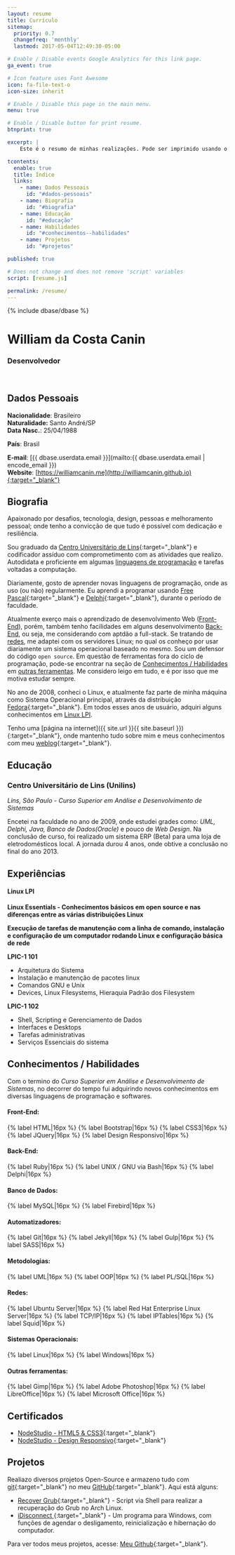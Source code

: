 ```yaml
---
layout: resume
title: Currículo
sitemap:
  priority: 0.7
  changefreq: 'monthly'
  lastmod: 2017-05-04T12:49:30-05:00

# Enable / Disable events Google Analytics for this link page.
ga_event: true

# Icon feature uses Font Awesome
icon: fa-file-text-o
icon-size: inherit

# Enable / Disable this page in the main menu.
menu: true

# Enable / Disable button for print resume.
btnprint: true

excerpt: |
    Este é o resumo de minhas realizações. Pode ser imprimido usando o atalho do navegador (Ctrl + P) ou usando o botão 'Imprimir'.

tcontents:
  enable: true
  title: Índice
  links:
    - name: Dados Pessoais
      id: "#dados-pessoais"
    - name: Biografia
      id: "#biografia"
    - name: Educação
      id: "#educação"
    - name: Habilidades
      id: "#conhecimentos--habilidades"
    - name: Projetos
      id: "#projetos"

published: true

# Does not change and does not remove 'script' variables
script: [resume.js]

permalink: /resume/
---
```


{% include dbase/dbase %}

#  William da Costa Canin
### Desenvolvedor

<br>

## Dados Pessoais

**Nacionalidade**: Brasileiro   
**Naturalidade:** Santo André/SP   
**Data Nasc.**: 25/04/1988   
<!-- **Estado Civil**: Solteiro    -->
<!-- **Filhos?** Não    -->
<!-- **Fumante?** Não    -->
<!-- **Endereço**: Rua, Floriano Peixoto, 1255 / Centro    -->
<!-- **CEP**: 16440-000    -->
<!-- **Cidade**: Sabino/SP    -->
**País**: Brasil   
<!-- **Fone:** +55 14 99795-9006    -->
**E-mail**: [{{ dbase.userdata.email }}](mailto:{{ dbase.userdata.email | encode_email }})   
**Website**: [https://williamcanin.me](http://williamcanin.github.io){:target="_blank"}   

<!-- ## Pretensão salarial -->

<!-- A Combinar -->

<!-- ## Objetico -->

<!-- Area de TI / Informática -->

## Biografia

Apaixonado por desafios, tecnologia, design, pessoas e melhoramento pessoal; onde tenho a convicção de que tudo é possível com dedicação e resiliência.

Sou graduado da [Centro Universitário de Lins](http://www.unilins.edu.br/){:target="_blank"} e codificador assíduo com comprometimento com as atividades que realizo. Autodidata e proficiente em algumas [linguagens de programação](#habilidades) e tarefas voltadas a computação.

Diariamente, gosto de aprender novas linguagens de programação, onde as uso (ou não) regularmente. Eu aprendi a programar usando [Free Pascal](http://www.freepascal.org/){:target="_blank"} e [Delphi](https://www.embarcadero.com/products/delphi){:target="_blank"}, durante o período de faculdade.

Atualmente exerço mais o aprendizado de desenvolvimento Web ([Front-End](#front-end)), porém, também tenho facilidades em alguns desenvolvimento [Back-End](#back-end), ou seja, me considerando com aptdão a full-stack. Se tratando de [redes](#redes), me adaptei com os servidores Linux; no qual os conheço por usar diariamente um
sistema operacional baseado no mesmo. Sou um defensor do código `open source`. Em questão de ferramentas fora do ciclo de programação, pode-se encontrar na seção de [Conhecimentos / Habilidades](#conhecimentos--habilidades) em [outras ferramentas](#outras-ferramentas). Me considero leigo em tudo, e é por isso que me motiva estudar sempre.

No ano de 2008, conheci o Linux, e atualmente faz parte de minha máquina como Sistema Operacional principal, através da distribuição [Fedora](https://getfedora.org/pt_BR/){:target="_blank"}. Em todos esses anos de usuário, adquiri alguns conhecimentos em [Linux LPI](#linux-lpi).

Tenho uma [página na internet]({{ site.url }}{{ site.baseurl }}){:target="_blank"}, onde mantenho tudo sobre mim e meus conhecimentos com meu [weblog](https://williamcanin.me/blog/){:target="_blank"}.

## Educação

### Centro Universitário de Lins (Unilins)

*Lins, São Paulo - Curso Superior em Análise e Desenvolvimento de Sistemas*

Encetei na faculdade no ano de 2009, onde estudei grades como: *UML, Delphi, Java, Banco de Dados(Oracle)* e pouco de *Web Design*. Na conclusão de curso, foi realizado um sistema ERP (Beta) para uma loja de eletrodomésticos local. A jornada durou 4 anos, onde obtive a conclusão no final do ano 2013.


## Experiências

#### Linux LPI

**Linux Essentials - Conhecimentos básicos em open source e nas diferenças entre as várias distribuições Linux**

**Execução de tarefas de manutenção com a linha de comando, instalação e configuração de um computador rodando Linux e configuração  básica de rede**

**LPIC-1 101**

* Arquitetura do Sistema
* Instalação e manutenção de pacotes linux
* Comandos GNU e Unix
* Devices, Linux Filesystems, Hieraquia Padrão dos Filesystem

**LPIC-1 102**

* Shell, Scripting e Gerenciamento de Dados
* Interfaces e Desktops
* Tarefas administrativas
* Serviços Essenciais do sistema

## Conhecimentos / Habilidades

Com o termino do *Curso Superior em Análise e Desenvolvimento de Sistemas*, no decorrer do tempo fui adquirindo novos conhecimentos em diversas linguagens de programação e softwares.

#### **Front-End:**

{% label HTML|16px %}
{% label Bootstrap|16px %}
{% label CSS3|16px %}
{% label JQuery|16px %}
{% label Design Responsivo|16px %}

#### **Back-End:**

{% label Ruby|16px %}
{% label UNIX / GNU via Bash|16px %}
{% label Delphi|16px %}

#### **Banco de Dados:**

{% label MySQL|16px %}
{% label Firebird|16px %}

#### **Automatizadores:**

{% label Git|16px %}
{% label Jekyll|16px %}
{% label Gulp|16px %}
{% label SASS|16px %}

#### **Metodologias:**

{% label UML|16px %}
{% label OOP|16px %}
{% label PL/SQL|16px %}


#### **Redes:**

{% label Ubuntu Server|16px %}
{% label Red Hat Enterprise Linux Server|16px %}
{% label TCP/IP|16px %}
{% label IPTables|16px %}
{% label Squid|16px %}

#### **Sistemas Operacionais:**

{% label Linux|16px %}
{% label Windows|16px %}

#### **Outras ferramentas:**

{% label Gimp|16px %}
{% label Adobe Photoshop|16px %}
{% label LibreOffice|16px %}
{% label Microsoft Office|16px %}

## Certificados

* [NodeStudio - HTML5 & CSS3](https://www.nodestudio.com.br/certificado/58780178){:target="_blank"}
* [NodeStudio - Design Responsivo](https://www.nodestudio.com.br/certificado/58780174){:target="_blank"}

## Projetos

Realiazo diversos projetos Open-Source e armazeno tudo com [git](https://git-scm.com/){:target="_blank"} no meu [GitHub](https://github.com/williamcanin){:target="_blank"}. Aqui está alguns:

* [Recover Grub](https://github.com/williamcanin/recover-grub){:target="_blank"} - Script via Shell para realizar a recuperação do Grub no Arch Linux.
* [iDisconnect ](http://williamcanin.github.io/idisconnect){:target="_blank"} - Um programa para Windows, com funções de agendar o desligamento, reinicialização e hibernação do computador.

Para ver todos meus projetos, acesse: [Meu Github](https://github.com/williamcanin){:target="_blank"}.

<!-- ## Informações adicionais -->

<!-- CNH - AB -->
